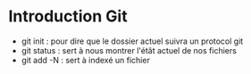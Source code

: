 # Introduction Git
- git init : pour dire que le dossier actuel suivra un protocol git 
- git status : sert à nous montrer l'étât actuel de nos fichiers
- git add -N : sert à indexé un fichier 
